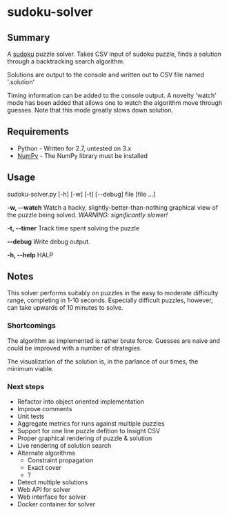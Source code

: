 sudoku-solver
=========
## Summary
A [sudoku] puzzle solver. Takes CSV input of sudoku puzzle, finds a solution through a backtracking search algorithm. 

Solutions are output to the console and written out to CSV file named '<puzzle file name>.solution'

Timing information can be added to the console output. A novelty 'watch' mode has been added that allows one to watch the algorithm move through guesses. Note that this mode greatly slows down solution.

## Requirements

* Python - Written for 2.7, untested on 3.x
* [NumPy] - The NumPy library must be installed

## Usage
sudoku-solver.py [-h] [-w] [-t] [--debug] file [file ...]

  **-w, --watch**  Watch a hacky, slightly-better-than-nothing graphical view of the puzzle being solved. _WARNING: significantly slower!_

  **-t, --timer** Track time spent solving the puzzle

  **--debug**     Write debug output.

  **-h, --help**   HALP

## Notes
This solver performs suitably on puzzles in the easy to moderate difficulty range, completing in 1-10 seconds. Especially difficult puzzles, however, can take upwards of 10 minutes to solve.

### Shortcomings 

The algorithm as implemented is rather brute force. Guesses are naive and could be improved with a number of strategies.

The visualization of the solution is, in the parlance of our times, the minimum viable.

### Next steps

* Refactor into object oriented implementation
* Improve comments
* Unit tests
* Aggregate metrics for runs against multiple puzzles
* Support for one line puzzle defition to Insight CSV
* Proper graphical rendering of puzzle & solution
* Live rendering of solution search
* Alternate algorithms
  * Constraint propagation
  * Exact cover
  * ?
* Detect multiple solutions
* Web API for solver
* Web interface for solver
* Docker container for solver

[sudoku]:https://en.wikipedia.org/wiki/Sudoku
[numpy]:http://www.numpy.org/
